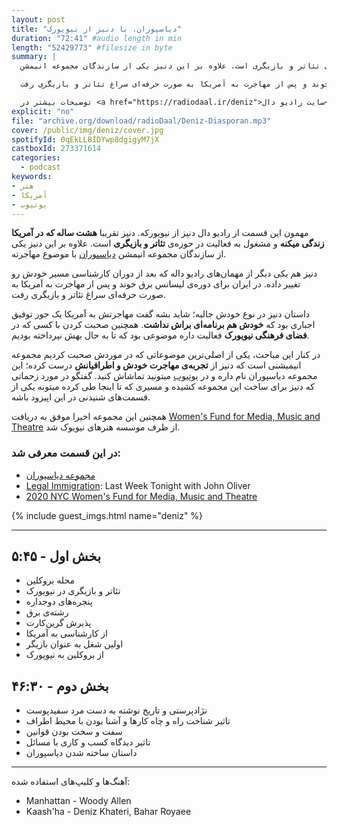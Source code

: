 ```yaml
---
layout: post
title: "دیاسپوران، با دنیز از نیویورک"
duration: "72:41" #audio length in min
length: "52429773" #filesize in byte
summary: |
  مهمون این قسمت از رادیو دال دنیز از نیویورکه. دنیز تقریبا هشت ساله که در آمریکا زندگی میکنه و مشغول به فعالیت در حوزه‌ی تئاتر و بازیگری است. علاوه بر این دنیز یکی از سازندگان مجموعه انیمشن <a href="https://www.youtube.com/channel/UC5waa265OjRZlnbUWmrtqiw">دیاسپوران</a> با موضوع مهاجرته.

  دنیز هم یکی دیگر از مهمان‌های رادیو داله که بعد از دوران کارشناسی مسیر خودش رو تغییر داده. در ایران برای دوره‌ی لیسانس برق خوند و پس از مهاجرت به آمریکا به صورت حرفه‌ای سراغ تئاتر و بازیگری رفت

  توضیحات بیشتر در <a href="https://radiodaal.ir/deniz">سایت رادیو دال</a>.
explicit: "no"
file: "archive.org/download/radioDaal/Deniz-Diasporan.mp3"
cover: /public/img/deniz/cover.jpg
spotifyId: 0qEkLLBIDYwp8dgigyM7jX
castboxId: 273371614
categories:
  - podcast
keywords:
- هنر
- آمریکا
- یوتیوب
---
```


مهمون این قسمت از رادیو دال دنیز از نیویورکه. دنیز تقریبا **هشت ساله که در آمریکا زندگی میکنه** و مشغول به فعالیت در حوزه‌ی **تئاتر و بازیگری** است. علاوه بر این دنیز یکی از سازندگان مجموعه انیمشن [دیاسپوران](https://www.youtube.com/channel/UC5waa265OjRZlnbUWmrtqiw) با موضوع مهاجرته.

دنیز هم یکی دیگر از مهمان‌های رادیو داله که بعد از دوران کارشناسی مسیر خودش رو تغییر داده. در ایران برای دوره‌ی لیسانس برق خوند و پس از مهاجرت به آمریکا به صورت حرفه‌ای سراغ تئاتر و بازیگری رفت.

<!-- more -->

داستان دنیز در نوع خودش جالبه؛ شاید بشه گفت مهاجرتش به آمریکا یک جور توفیق اجباری بود که **خودش هم برنامه‌ای براش نداشت**. همچنین صحبت کردن با کسی که در **فضای فرهنگی نیویورک** فعالیت داره موضوعی بود که تا به حال بهش نپرداخته بودیم.

در کنار این مباحث، یکی از اصلی‌ترین موضوعاتی که در موردش صحبت کردیم مجموعه انیمیشنی است که دنیز از **تجربه‌ی مهاجرت خودش و اطرافیانش** درست کرده؛ این مجموعه دیاسپوران نام داره و در [یوتیوب](https://www.youtube.com/channel/UC5waa265OjRZlnbUWmrtqiw) میتونید تماشاش کنید. گفتگو در مورد زحماتی که دنیز برای ساخت این مجموعه کشیده و مسیری که تا اینجا طی کرده میتونه یکی از قسمت‌های شنیدنی در این اپیزود باشه. 

همچنین این مجموعه اخیرا موفق به دریافت [Women's Fund for Media, Music and Theatre](https://www.nyfa.org/Content/Show/2020-NYC-Womens-Fund-Recipients) از طرف موسسه هنرهای نیویوک شد.


### در این قسمت معرفی شد:
- [مجموعه دیاسپوران](https://www.youtube.com/channel/UC5waa265OjRZlnbUWmrtqiw)
- [Legal Immigration](https://www.youtube.com/watch?v=tXqnRMU1fTs): Last Week Tonight with John Oliver
- [2020 NYC Women's Fund for Media, Music and Theatre](https://www.nyfa.org/Content/Show/2020-NYC-Womens-Fund-Recipients)

{% include guest_imgs.html name="deniz" %}

<hr>

## بخش اول - ۵:۴۵
- محله بروکلین
- تئاتر و بازیگری در نیویورک
- پنجره‌های دوجداره
- رشته‌ی برق
- پذیرش گرین‌کارت
- از کارشناسی به آمریکا
- اولین شغل به عنوان بازیگر
- از بروکلین به نیویورک

## بخش دوم - ۴۶:۳۰
- نژادپرستی و تاریخ نوشته به دست مرد سفیدپوست
- تاثیر شناخت راه و چاه کارها و آشنا بودن با محیط اطراف
- سفت و سخت بودن قوانین
- تاثیر دیدگاه کسب و کاری با مسائل
- داستان ساخته شدن دیاسپوران

<hr>

آهنگ‌ها و کلیپ‌های استفاده شده:

<div dir="ltr">
<ul>
  <li>Manhattan - Woody Allen</li>
  <li>Kaash'ha - Deniz Khateri, Bahar Royaee</li>
</ul>
</div>

